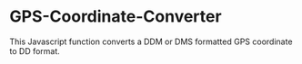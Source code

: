 # GPS-Coordinate-Converter

This  Javascript function converts a DDM or DMS formatted GPS coordinate to DD format.
